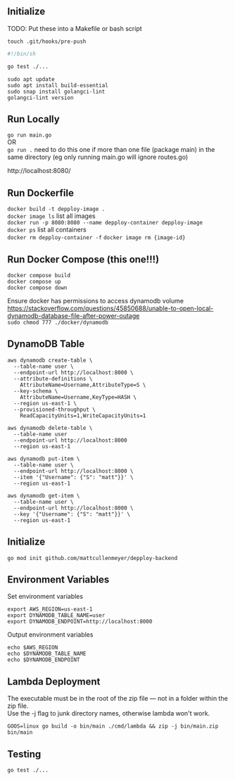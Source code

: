 ## Initialize

TODO: Put these into a Makefile or bash script

`touch .git/hooks/pre-push`

```sh
#!/bin/sh

go test ./...
```

```
sudo apt update
sudo apt install build-essential
sudo snap install golangci-lint
golangci-lint version
```

## Run Locally

`go run main.go`  
OR  
`go run .` need to do this one if more than one file (package main) in the same directory (eg only running main.go will ignore routes.go)

http://localhost:8080/

## Run Dockerfile

`docker build -t depploy-image .`  
`docker image ls` list all images  
`docker run -p 8080:8080 --name depploy-container depploy-image`  
`docker ps` list all containers  
`docker rm depploy-container -f`
`docker image rm {image-id}`

## Run Docker Compose (this one!!!)

`docker compose build`  
`docker compose up`  
`docker compose down`

Ensure docker has permissions to access dynamodb volume  
https://stackoverflow.com/questions/45850688/unable-to-open-local-dynamodb-database-file-after-power-outage  
`sudo chmod 777 ./docker/dynamodb`

## DynamoDB Table

```
aws dynamodb create-table \
  --table-name user \
  --endpoint-url http://localhost:8000 \
  --attribute-definitions \
    AttributeName=Username,AttributeType=S \
  --key-schema \
    AttributeName=Username,KeyType=HASH \
  --region us-east-1 \
  --provisioned-throughput \
    ReadCapacityUnits=1,WriteCapacityUnits=1
```

```
aws dynamodb delete-table \
  --table-name user
  --endpoint-url http://localhost:8000
  --region us-east-1
```

```
aws dynamodb put-item \
  --table-name user \
  --endpoint-url http://localhost:8000 \
  --item '{"Username": {"S": "matt"}}' \
  --region us-east-1
```

```
aws dynamodb get-item \
  --table-name user \
  --endpoint-url http://localhost:8000 \
  --key '{"Username": {"S": "matt"}}' \
  --region us-east-1
```

## Initialize

`go mod init github.com/mattcullenmeyer/depploy-backend`

## Environment Variables

Set environment variables

```
export AWS_REGION=us-east-1
export DYNAMODB_TABLE_NAME=user
export DYNAMODB_ENDPOINT=http://localhost:8000
```

Output environment variables

```
echo $AWS_REGION
echo $DYNAMODB_TABLE_NAME
echo $DYNAMODB_ENDPOINT
```

## Lambda Deployment

The executable must be in the root of the zip file — not in a folder within the zip file.  
Use the -j flag to junk directory names, otherwise lambda won't work.

`GOOS=linux go build -o bin/main ./cmd/lambda && zip -j bin/main.zip bin/main`

## Testing

`go test ./...`

